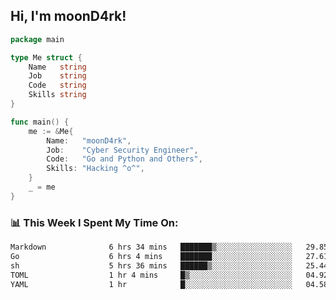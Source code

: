 <h2> Hi, I'm moonD4rk!</h2>

```go
package main

type Me struct {
	Name   string
	Job    string
	Code   string
	Skills string
}

func main() {
	me := &Me{
		Name:   "moonD4rk",
		Job:    "Cyber Security Engineer",
		Code:   "Go and Python and Others",
		Skills: "Hacking ^o^",
	}
	_ = me
}
```

<h3>📊 This Week I Spent My Time On:</h3>
<!-- <img align='right' src="https://github-readme-stats.vercel.app/api?username=moond4rk&show_icons=true&theme=radical", width="300" height="150"> -->

<!--START_SECTION:waka-->

```txt
Markdown              6 hrs 34 mins   ███████▒░░░░░░░░░░░░░░░░░   29.85 %
Go                    6 hrs 4 mins    ███████░░░░░░░░░░░░░░░░░░   27.61 %
sh                    5 hrs 36 mins   ██████▒░░░░░░░░░░░░░░░░░░   25.44 %
TOML                  1 hr 4 mins     █▒░░░░░░░░░░░░░░░░░░░░░░░   04.92 %
YAML                  1 hr            █░░░░░░░░░░░░░░░░░░░░░░░░   04.58 %
```

<!--END_SECTION:waka-->

